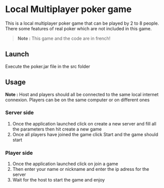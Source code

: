 # Local Multiplayer poker game

This is a local multiplayer poker game that can be played by 2 to 8 people.
There some features of real poker which are not included in this game.

>**Note :** This game and the code are in french!

## Launch
Execute the poker.jar file in the src folder

## Usage
**Note :** Host and players should all be connected to the same local internet connexion. Players can be on the same computer or on different ones

### Server side
1. Once the application launched click on create a new server and fill all the parameters then hit create a new game
2. Once all players have joined the game click Start and the game should start

### Player side
1. Once the application launched click on join a game
2. Then enter your name or nickname and enter the ip adress for the server
3. Wait for the host to start the game and enjoy